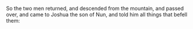 So the two men returned, and descended from the mountain, and passed over, and came to Joshua the son of Nun, and told him all things that befell them:
